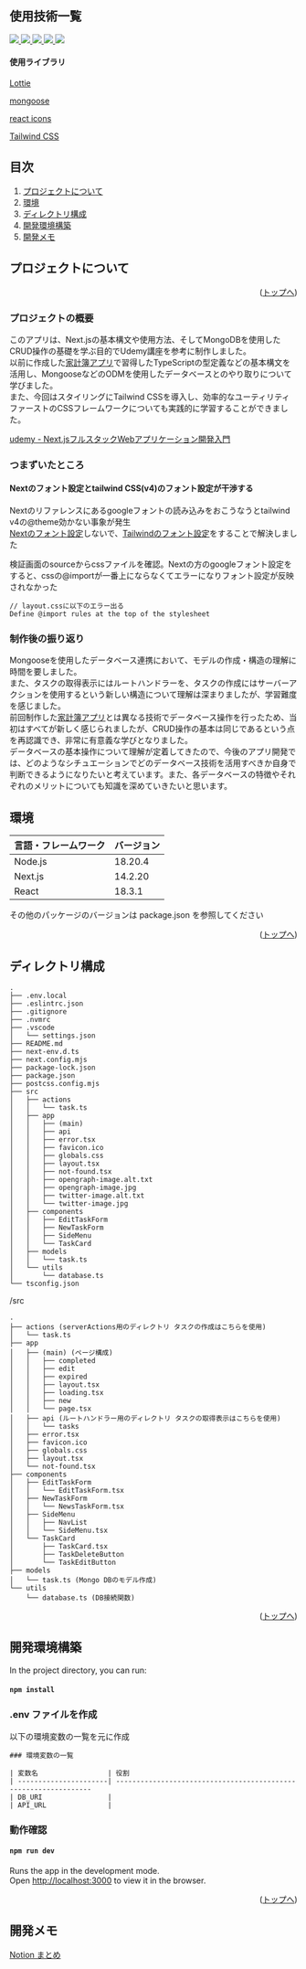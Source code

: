 <div id="top"></div>

## 使用技術一覧

<div style="display: inline">

  <!-- フロントエンドのフレームワーク一覧 -->
  <a href="https://nodejs.org/ja">
  <img src="https://img.shields.io/badge/-Node.js-000000.svg?logo=node.js&style=for-the-badge">
  </a>
  <a href="https://nextjs.org/">
  <img src="https://img.shields.io/badge/-Next.js-blue.svg?logo=next.js&style=for-the-badge">
  </a>
  <!-- フロントエンドの言語 -->
  <a href="http://ja.react.dev/">
  <img src="https://img.shields.io/badge/-React-23272f.svg?logo=react&style=for-the-badge">
  </a>
  <a href="https://www.typescriptlang.org/">
  <img src="https://img.shields.io/badge/-Typescript-FFF.svg?logo=typescript&style=for-the-badge">
  </a>
  
  <!-- ミドルウェア -->
  <a href="https://www.mongodb.com/ja-jp">
  <img src="https://img.shields.io/badge/-Mongodb-47A2.svg?logo=mongodb&style=for-the-badge">
  </a>

</div>

#### 使用ライブラリ
<div>
  <!-- 使用ライブラリ -->
  <p><a href="https://lottiefiles.com/jp/" target="_blank">Lottie</a></p>
  <p><a href="https://mongoosejs.com/" target="_blank">mongoose</a></p>
  <p><a href="https://react-icons.github.io/react-icons/" target="_blank">react icons</a></p>
  <p><a href="https://tailwindcss.com/" target="_blank">Tailwind CSS</a></p>
</div>


## 目次

1. [プロジェクトについて](#プロジェクトについて)
2. [環境](#環境)
3. [ディレクトリ構成](#ディレクトリ構成)
4. [開発環境構築](#開発環境構築)
5. [開発メモ](#開発メモ)


## プロジェクトについて

<p align="right">(<a href="#top">トップへ</a>)</p>

<!-- プロジェクトの概要を記載 -->
### プロジェクトの概要

<p>
このアプリは、Next.jsの基本構文や使用方法、そしてMongoDBを使用したCRUD操作の基礎を学ぶ目的でUdemy講座を参考に制作しました。<br />
以前に作成した<a href="https://github.com/Nanae-j/react_householdbudget_app">家計簿アプリ</a>で習得したTypeScriptの型定義などの基本構文を活用し、MongooseなどのODMを使用したデータベースとのやり取りについて学びました。<br />
また、今回はスタイリングにTailwind CSSを導入し、効率的なユーティリティファーストのCSSフレームワークについても実践的に学習することができました。
</p>

<a href="https://www.udemy.com/course/nextjs-fullstack/?couponCode=KEEPLEARNING">udemy - Next.jsフルスタックWebアプリケーション開発入門</a>


### つまずいたところ

#### Nextのフォント設定とtailwind CSS(v4)のフォント設定が干渉する

<p>
  Nextのリファレンスにあるgoogleフォントの読み込みをおこうなうとtailwind v4の@theme効かない事象が発生<br />
  <a href="https://nextjs.org/docs/pages/building-your-application/optimizing/fonts">Nextのフォント設定</a>しないで、<a href="https://tailwindcss.com/docs/font-family#customizing-your-theme">Tailwindのフォント設定</a>をすることで解決しました
</p>

<p>
  検証画面のsourceからcssファイルを確認。Nextの方のgoogleフォント設定をすると、cssの@importが一番上にならなくてエラーになりフォント設定が反映されなかった
</p>

```
// layout.cssに以下のエラー出る
Define @import rules at the top of the stylesheet
```

### 制作後の振り返り

<p>
  Mongooseを使用したデータベース連携において、モデルの作成・構造の理解に時間を要しました。<br />
  また、タスクの取得表示にはルートハンドラーを、タスクの作成にはサーバーアクションを使用するという新しい構造について理解は深まりましたが、学習難度を感じました。<br/>
  前回制作した<a href="https://github.com/Nanae-j/react_householdbudget_app">家計簿アプリ</a>とは異なる技術でデータベース操作を行ったため、当初はすべてが新しく感じられましたが、CRUD操作の基本は同じであるという点を再認識でき、非常に有意義な学びとなりました。<br/>
  データベースの基本操作について理解が定着してきたので、今後のアプリ開発では、どのようなシチュエーションでどのデータベース技術を活用すべきか自身で判断できるようになりたいと考えています。また、各データベースの特徴やそれぞれのメリットについても知識を深めていきたいと思います。
</p>


## 環境

<!-- 言語、フレームワーク、ミドルウェア、インフラの一覧とバージョンを記載 -->

| 言語・フレームワーク  | バージョン |
| --------------------- | ---------- |
| Node.js               | 18.20.4    |
| Next.js               | 14.2.20    |
| React                 | 18.3.1     |

その他のパッケージのバージョンは package.json を参照してください

<p align="right">(<a href="#top">トップへ</a>)</p>


## ディレクトリ構成

```
.
├── .env.local
├── .eslintrc.json
├── .gitignore
├── .nvmrc
├── .vscode
│   └── settings.json
├── README.md
├── next-env.d.ts
├── next.config.mjs
├── package-lock.json
├── package.json
├── postcss.config.mjs
├── src
│   ├── actions
│   │   └── task.ts
│   ├── app
│   │   ├── (main)
│   │   ├── api
│   │   ├── error.tsx
│   │   ├── favicon.ico
│   │   ├── globals.css
│   │   ├── layout.tsx
│   │   ├── not-found.tsx
│   │   ├── opengraph-image.alt.txt
│   │   ├── opengraph-image.jpg
│   │   ├── twitter-image.alt.txt
│   │   └── twitter-image.jpg
│   ├── components
│   │   ├── EditTaskForm
│   │   ├── NewTaskForm
│   │   ├── SideMenu
│   │   └── TaskCard
│   ├── models
│   │   └── task.ts
│   └── utils
│       └── database.ts
└── tsconfig.json
```

/src
```
.
├── actions (serverActions用のディレクトリ タスクの作成はこちらを使用)
│   └── task.ts
├── app
│   ├── (main) (ページ構成)
│   │   ├── completed
│   │   ├── edit
│   │   ├── expired
│   │   ├── layout.tsx
│   │   ├── loading.tsx
│   │   ├── new
│   │   └── page.tsx
│   ├── api (ルートハンドラー用のディレクトリ タスクの取得表示はこちらを使用)
│   │   └── tasks
│   ├── error.tsx
│   ├── favicon.ico
│   ├── globals.css
│   ├── layout.tsx
│   └── not-found.tsx
├── components
│   ├── EditTaskForm
│   │   └── EditTaskForm.tsx
│   ├── NewTaskForm
│   │   └── NewsTaskForm.tsx
│   ├── SideMenu
│   │   ├── NavList
│   │   └── SideMenu.tsx
│   └── TaskCard
│       ├── TaskCard.tsx
│       ├── TaskDeleteButton
│       └── TaskEditButton
├── models 
│   └── task.ts (Mongo DBのモデル作成)
└── utils
    └── database.ts (DB接続関数)
```

<p align="right">(<a href="#top">トップへ</a>)</p>


## 開発環境構築

In the project directory, you can run:

#### `npm install`

### .env ファイルを作成

以下の環境変数の一覧を元に作成

```
### 環境変数の一覧

| 変数名                 | 役割                                   
| ----------------------| ----------------------------------------------------------------
| DB_URI                | 
| API_URL               |

```

### 動作確認

#### `npm run dev`

Runs the app in the development mode.\
Open [http://localhost:3000](http://localhost:3000) to view it in the browser.

<p align="right">(<a href="#top">トップへ</a>)</p>


## 開発メモ

<p><a href="https://www.notion.so/Udemy-Next-js-web-158df53fe25a809d8951e70cf9b03afb?pvs=4">Notion まとめ</a></p>

